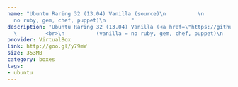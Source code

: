 ```yaml
---
name: "Ubuntu Raring 32 (13.04) Vanilla (source)\n          \n          (vanilla =
  no ruby, gem, chef, puppet)\n        "
description: "Ubuntu Raring 32 (13.04) Vanilla (<a href=\"https://github.com/teohm/vanilla-boxes\">source</a>)\n
  \         <br>\n          (vanilla = no ruby, gem, chef, puppet)\n        "
provider: VirtualBox
link: http://goo.gl/y79mW
size: 353MB
category: boxes
tags:
- ubuntu
---
```

